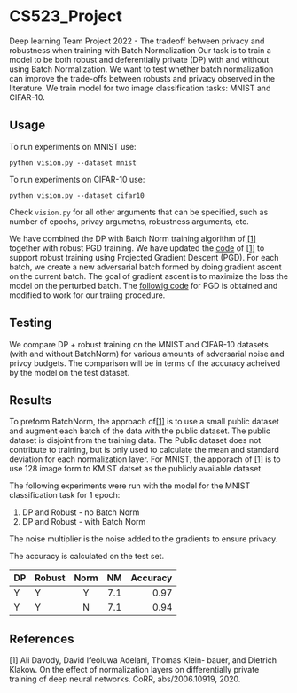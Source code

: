 # CS523_Project
Deep learning Team Project 2022 - The tradeoff between privacy and robustness when training with Batch Normalization
Our task is to train a model to be both robust and deferentially private (DP) with and without using Batch Normalization. We want to test whether batch normalization can improve the trade-offs between robusts and privacy observed in the literature. We train model for two image classification tasks: MNIST and CIFAR-10. 

## Usage

To run experiments on MNIST use: 
```
python vision.py --dataset mnist 
```
To run experiments on CIFAR-10 use: 
```
python vision.py --dataset cifar10
```
Check ``vision.py`` for all other arguments that can be specified, such as number of epochs, privay argumetns, robustness arguments, etc. 

We have combined the DP with Batch Norm training algorithm of [[1]](#1) together with robust PGD training. We have updated the [code](https://github.com/uds-lsv/SIDP) of [[1]](#1) to support robust training using Projected Gradient Descent (PGD). For each batch, we create a new adversarial batch formed by doing gradient ascent on the current batch. The goal of gradient ascent is to maximize the loss the model on the perturbed batch. The [followig code](https://gist.github.com/oscarknagg/45b187c236c6262b1c4bbe2d0920ded6##file-projected_gradient_descent-py) for PGD is obtained and modified to work for our traiing procedure. 

## Testing
We compare DP + robust training on the MNIST and CIFAR-10 datasets (with and without BatchNorm) for various amounts of adversarial noise and privcy budgets. The comparison will be in terms of the accuracy acheived by the model on the test dataset.

## Results
To preform BatchNorm, the approach of[[1]](#1) is to use a small public dataset and augment each batch of the data with the public dataset. The public dataset is disjoint from the training data. The Public dataset does not contribute to training, but is only used to calculate the mean and standard deviation for each normalization layer. For MNIST, the apporach of [[1]](#1) is to use 128 image form to KMIST datset as the publicly available dataset.

The following experiments were run with the model for the MNIST classification task for 1 epoch: 

1. DP and Robust - no Batch Norm 
2. DP and Robust - with Batch Norm

The noise multiplier is the noise added to the gradients to ensure privacy. 

The accuracy is calculated on the test set.

| DP | Robust | Norm | NM | Accuracy |
|----|:-------|:----:|:--:|---------:|
| Y  |    Y   |  Y   | 7.1|    0.97  |
| Y  |    Y   |  N   | 7.1|    0.94  |


## References
<a id="1">[1]</a> 
Ali Davody, David Ifeoluwa Adelani, Thomas Klein-
bauer, and Dietrich Klakow. On the effect of normalization layers on differentially private training of deep
neural networks. CoRR, abs/2006.10919, 2020.
